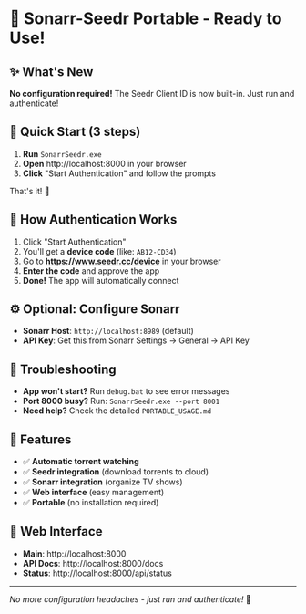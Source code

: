 # 🚀 Sonarr-Seedr Portable - Ready to Use!

## ✨ What's New
**No configuration required!** The Seedr Client ID is now built-in. Just run and authenticate!

## 🎯 Quick Start (3 steps)
1. **Run** `SonarrSeedr.exe` 
2. **Open** http://localhost:8000 in your browser
3. **Click** "Start Authentication" and follow the prompts

That's it! 🎉

## 📱 How Authentication Works
1. Click "Start Authentication" 
2. You'll get a **device code** (like: `AB12-CD34`)
3. Go to **https://www.seedr.cc/device** in your browser
4. **Enter the code** and approve the app
5. **Done!** The app will automatically connect

## ⚙️ Optional: Configure Sonarr
- **Sonarr Host**: `http://localhost:8989` (default)
- **API Key**: Get this from Sonarr Settings → General → API Key

## 🔧 Troubleshooting
- **App won't start?** Run `debug.bat` to see error messages
- **Port 8000 busy?** Run: `SonarrSeedr.exe --port 8001`
- **Need help?** Check the detailed `PORTABLE_USAGE.md`

## 🌟 Features
- ✅ **Automatic torrent watching**
- ✅ **Seedr integration** (download torrents to cloud)
- ✅ **Sonarr integration** (organize TV shows)
- ✅ **Web interface** (easy management)
- ✅ **Portable** (no installation required)

## 🔗 Web Interface
- **Main**: http://localhost:8000
- **API Docs**: http://localhost:8000/docs
- **Status**: http://localhost:8000/api/status

---
*No more configuration headaches - just run and authenticate!* 🎯
